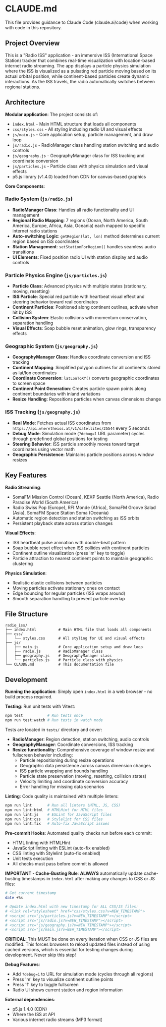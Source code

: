 # CLAUDE.md

This file provides guidance to Claude Code (claude.ai/code) when working with code in this repository.

## Project Overview

This is a "Radio ISS" application - an immersive ISS (International Space Station) tracker that combines real-time visualization with location-based internet radio streaming. The app displays a particle physics simulation where the ISS is visualized as a pulsating red particle moving based on its actual orbital position, while continent-based particles create dynamic interactions. As the ISS travels, the radio automatically switches between regional stations.


## Architecture

**Modular application**: The project consists of:
- `index.html` - Main HTML structure that loads all components
- `css/styles.css` - All styling including radio UI and visual effects
- `js/main.js` - Core application setup, particle management, and draw loop
- `js/radio.js` - RadioManager class handling station switching and audio controls
- `js/geography.js` - GeographyManager class for ISS tracking and coordinate conversion  
- `js/particles.js` - Particle class with physics simulation and visual effects
- p5.js library (v1.4.0) loaded from CDN for canvas-based graphics

**Core Components**:

### Radio System (`js/radio.js`)
- **RadioManager Class**: Handles all radio functionality and UI management
- **Regional Radio Mapping**: 7 regions (Ocean, North America, South America, Europe, Africa, Asia, Oceania) each mapped to specific internet radio stations
- **Auto-switching Logic**: `getRegion(lat, lon)` method determines current region based on ISS coordinates
- **Station Management**: `setStationForRegion()` handles seamless audio transitions
- **UI Elements**: Fixed position radio UI with station display and audio controls

### Particle Physics Engine (`js/particles.js`)
- **Particle Class**: Advanced physics with multiple states (stationary, moving, resetting)
- **ISS Particle**: Special red particle with heartbeat visual effect and steering behavior toward real coordinates
- **Continent Particles**: Positioned along continent outlines, activate when hit by ISS
- **Collision System**: Elastic collisions with momentum conservation, separation handling
- **Visual Effects**: Soap bubble reset animation, glow rings, transparency effects

### Geographic System (`js/geography.js`)
- **GeographyManager Class**: Handles coordinate conversion and ISS tracking
- **Continent Mapping**: Simplified polygon outlines for all continents stored as lat/lon coordinates
- **Coordinate Conversion**: `latLonToXY()` converts geographic coordinates to screen space
- **Continent Point Generation**: Creates particle spawn points along continent boundaries with inland variations
- **Resize Handling**: Repositions particles when canvas dimensions change

### ISS Tracking (`js/geography.js`)
- **Real Mode**: Fetches actual ISS coordinates from `https://api.wheretheiss.at/v1/satellites/25544` every 5 seconds
- **Debug Mode**: Simulation mode (`?debug=1` URL parameter) cycles through predefined global positions for testing
- **Steering Behavior**: ISS particle smoothly moves toward target coordinates using vector math
- **Geographic Persistence**: Maintains particle positions across window resizes

## Key Features

**Radio Streaming**:
- SomaFM Mission Control (Ocean), KEXP Seattle (North America), Radio Paradise World (South America)
- Radio Swiss Pop (Europe), RFI Monde (Africa), SomaFM Groove Salad (Asia), SomaFM Space Station Soma (Oceania)
- Automatic region detection and station switching as ISS orbits
- Persistent playback state across station changes

**Visual Effects**:
- ISS heartbeat pulse animation with double-beat pattern
- Soap bubble reset effect when ISS collides with continent particles
- Continent outline visualization (press 'm' key to toggle)
- Particle attraction to nearest continent points to maintain geographic clustering

**Physics Simulation**:
- Realistic elastic collisions between particles
- Moving particles activate stationary ones on contact
- Edge bouncing for regular particles (ISS wraps around)
- Smooth separation handling to prevent particle overlap

## File Structure

```
radio_iss/
├── index.html          # Main HTML file that loads all components
├── css/
│   └── styles.css      # All styling for UI and visual effects
├── js/
│   ├── main.js         # Core application setup and draw loop
│   ├── radio.js        # RadioManager class
│   ├── geography.js    # GeographyManager class  
│   └── particles.js    # Particle class with physics
└── CLAUDE.md           # This documentation file
```

## Development

**Running the application**: Simply open `index.html` in a web browser - no build process required.

**Testing**: Run unit tests with Vitest:
```bash
npm test           # Run tests once
npm run test:watch # Run tests in watch mode
```
Tests are located in `tests/` directory and cover:
- **RadioManager**: Region detection, station switching, audio controls
- **GeographyManager**: Coordinate conversions, ISS tracking  
- **Resize functionality**: Comprehensive coverage of window resize and fullscreen behavior including:
  - Particle repositioning during resize operations
  - Geographic data persistence across canvas dimension changes
  - ISS particle wrapping and bounds handling
  - Particle state preservation (moving, resetting, collision states)
  - Velocity limiting and coordinate conversion accuracy
  - Error handling for missing data scenarios

**Linting**: Code quality is maintained with multiple linters:
```bash
npm run lint       # Run all linters (HTML, JS, CSS)
npm run lint:html  # HTMLHint for HTML files
npm run lint:js    # ESLint for JavaScript files  
npm run lint:css   # Stylelint for CSS files
npm run lint:fix   # Auto-fix JavaScript issues
```

**Pre-commit Hooks**: Automated quality checks run before each commit:
- HTML linting with HTMLHint
- JavaScript linting with ESLint (auto-fix enabled)
- CSS linting with Stylelint (auto-fix enabled)  
- Unit tests execution
- All checks must pass before commit is allowed

**IMPORTANT - Cache-Busting Rule**: **ALWAYS** automatically update cache-busting timestamps in `index.html` after making any changes to CSS or JS files:
```bash
# Get current timestamp
date +%s

# Update index.html with new timestamp for ALL CSS/JS files:
# <link rel="stylesheet" href="css/styles.css?v=NEW_TIMESTAMP">
# <script src="js/particles.js?v=NEW_TIMESTAMP"></script>
# <script src="js/radio.js?v=NEW_TIMESTAMP"></script>
# <script src="js/geography.js?v=NEW_TIMESTAMP"></script>
# <script src="js/main.js?v=NEW_TIMESTAMP"></script>
```
**CRITICAL**: This MUST be done on every iteration when CSS or JS files are modified. This forces browsers to reload updated files instead of using cached versions, which is essential for testing changes during development. Never skip this step!

**Debug Features**:
- Add `?debug=1` to URL for simulation mode (cycles through all regions)
- Press 'm' key to visualize continent outline points  
- Press 'f' key to toggle fullscreen
- Radio UI shows current station and region information

**External dependencies**: 
- p5.js 1.4.0 (CDN)
- Where the ISS at API
- Various internet radio streams (MP3 format)
